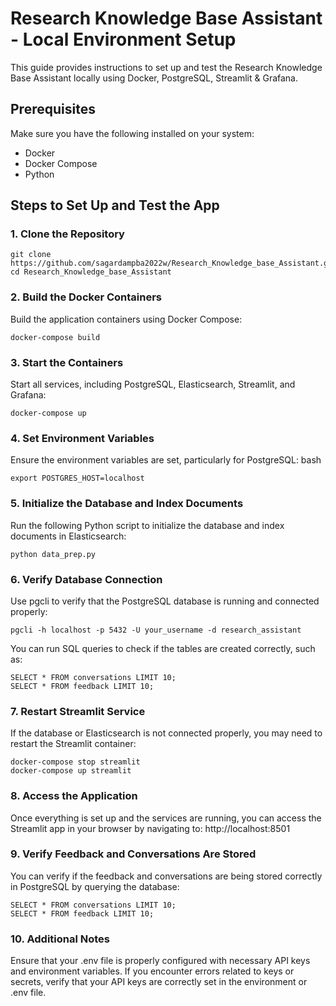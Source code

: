 # Research Knowledge Base Assistant - Local Environment Setup

This guide provides instructions to set up and test the Research Knowledge Base Assistant locally using Docker, PostgreSQL, Streamlit & Grafana.

## Prerequisites

Make sure you have the following installed on your system:

- Docker
- Docker Compose
- Python


## Steps to Set Up and Test the App

### 1. Clone the Repository


```
git clone https://github.com/sagardampba2022w/Research_Knowledge_base_Assistant.git
cd Research_Knowledge_base_Assistant
```

### 2. Build the Docker Containers
Build the application containers using Docker Compose:
```
docker-compose build
```

### 3. Start the Containers
Start all services, including PostgreSQL, Elasticsearch, Streamlit, and Grafana:
```
docker-compose up
```
### 4. Set Environment Variables
Ensure the environment variables are set, particularly for PostgreSQL:
bash
```
export POSTGRES_HOST=localhost
```

### 5. Initialize the Database and Index Documents
Run the following Python script to initialize the database and index documents in Elasticsearch:
```
python data_prep.py
```
### 6. Verify Database Connection
Use pgcli to verify that the PostgreSQL database is running and connected properly:

```
pgcli -h localhost -p 5432 -U your_username -d research_assistant
```

You can run SQL queries to check if the tables are created correctly, such as:
```
SELECT * FROM conversations LIMIT 10;
SELECT * FROM feedback LIMIT 10;
```
### 7. Restart Streamlit Service
If the database or Elasticsearch is not connected properly, you may need to restart the Streamlit container:
```
docker-compose stop streamlit
docker-compose up streamlit
```
### 8. Access the Application
Once everything is set up and the services are running, you can access the Streamlit app in your browser by navigating to:
http://localhost:8501

### 9. Verify Feedback and Conversations Are Stored
You can verify if the feedback and conversations are being stored correctly in PostgreSQL by querying the database:
```
SELECT * FROM conversations LIMIT 10;
SELECT * FROM feedback LIMIT 10;
```

### 10. Additional Notes
Ensure that your .env file is properly configured with necessary API keys and environment variables.
If you encounter errors related to keys or secrets, verify that your API keys are correctly set in the environment or .env file.